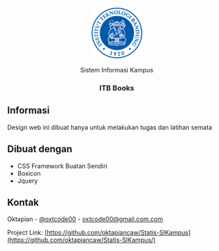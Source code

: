 
<!-- PROJECT LOGO -->
<br />
<p align="center">
  <a href="https://github.com/othneildrew/Best-README-Template">
    <img src="img/logo.png" alt="Logo" width="120" height="120">
  </a>

  <p align="center">Sistem Informasi Kampus</p>
  <h3 align="center">ITB Books</h3>
</p>




## Informasi
Design web ini dibuat hanya untuk melakukan tugas dan latihan semata


## Dibuat dengan

* CSS Framework Buatan Sendiri
* Boxicon
* Jquery

## Kontak

Oktapian - [@oxtcode00](https://www.instagram.com/oxtcode00) - oxtcode00@gmail.com.com

Project Link: [https://github.com/oktapiancaw/Statis-SIKampus](https://github.com/oktapiancaw/Statis-SIKampus/)
